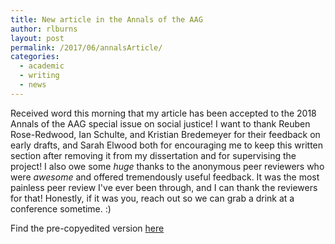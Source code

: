 ```yaml
---
title: New article in the Annals of the AAG
author: rlburns
layout: post
permalink: /2017/06/annalsArticle/
categories:
  - academic
  - writing
  - news
---
```


Received word this morning that my article has been accepted to the 2018 Annals of the AAG special issue on social justice! I want to thank Reuben Rose-Redwood, Ian Schulte, and Kristian Bredemeyer for their feedback on early drafts, and Sarah Elwood both for encouraging me to keep this written section after removing it from my dissertation and for supervising the project! I also owe some *huge* thanks to the anonymous peer reviewers who were *awesome* and offered tremendously useful feedback. It was the most painless peer review I've ever been through, and I can thank the reviewers for that! Honestly, if it was you, reach out so we can grab a drink at a conference sometime. :)

Find the pre-copyedited version [here](../assets/uploads/burns_datafying_disaster.pdf)